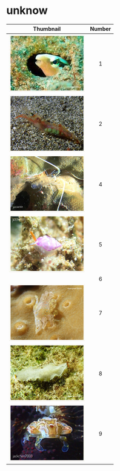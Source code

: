 # unknow

| Thumbnail | Number |
| :---: | :---: |
| ![](../.gitbook/assets/small-unknow25.jpg)  | 1 |
| ![](../.gitbook/assets/small-unknow15.jpg)  | 2 |
| ![](../.gitbook/assets/small-unknow18.jpg)  | 4 |
| ![](../.gitbook/assets/small-unknow19.jpg)  | 5 |
|   | 6 |
| ![](../.gitbook/assets/small-unknow20.jpg)  | 7 |
| ![](../.gitbook/assets/small-unknow10.jpg)  | 8 |
| ![](../.gitbook/assets/small-unknow13.jpg)  | 9 |

